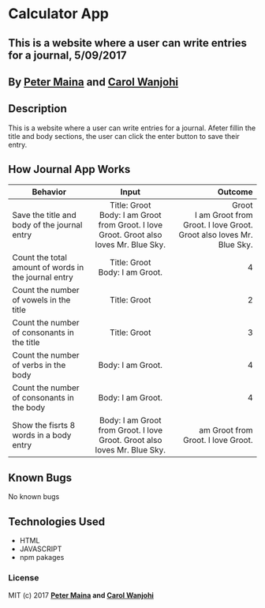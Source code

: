 # Calculator App

## This is a website where a user can write entries for a journal, 5/09/2017

## By **[Peter Maina](https://github.com/petersoleeh) and [Carol Wanjohi](https://carolwanjohi.github.io/)**

## Description
This is a website where a user can write entries for a journal. Afeter fillin the title and body sections, the user can click the enter button to save their entry.

## How Journal App Works

| Behavior        | Input           | Outcome  |
| ------------- |:-------------:| -----:|
| Save the title and body of the journal entry | Title: Groot <br/> Body: I am Groot from Groot. I love Groot. Groot also loves Mr. Blue Sky. | Groot <br/> I am Groot from Groot. I love Groot. Groot also loves Mr. Blue Sky. |
| Count the total amount of words in the journal entry | Title: Groot <br/> Body: I am Groot. | 4 |
| Count the number of vowels in the title | Title: Groot | 2 |
| Count the number of consonants in the title | Title: Groot | 3 |
| Count the number of verbs in the body | Body: I am Groot. | 4 |
| Count the number of consonants in the body | Body: I am Groot. | 4 |
| Show the fisrts 8 words in a body entry | Body: I am Groot from Groot. I love Groot. Groot also loves Mr. Blue Sky. | am Groot from Groot. I love Groot. |

## Known Bugs

No known bugs

## Technologies Used

- HTML
- JAVASCRIPT
- npm pakages

### License

MIT (c) 2017 **[Peter Maina](https://github.com/petersoleeh) and [Carol Wanjohi](https://carolwanjohi.github.io/)**
